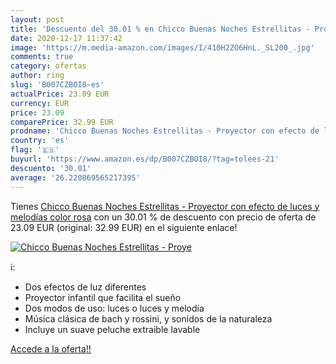 ```yaml
---
layout: post
title: 'Descuento del 30.01 % en Chicco Buenas Noches Estrellitas - Proye'
date: 2020-12-17 11:37:42
image: 'https://m.media-amazon.com/images/I/410H2ZO6HnL._SL200_.jpg'
comments: true
category: ofertas
author: ring
slug: 'B007CZBOI8-es'
actualPrice: 23.09 EUR
currency: EUR
price: 23.09
comparePrice: 32.99 EUR
prodname: 'Chicco Buenas Noches Estrellitas - Proyector con efecto de luces y melodías  color rosa'
country: 'es'
flag: '🇪🇸'
buyurl: 'https://www.amazon.es/dp/B007CZBOI8/?tag=tolees-21'
descuento: '30.01'
average: '26.220869565217395'
---
```


Tienes [Chicco Buenas Noches Estrellitas - Proyector con efecto de luces y melodías  color rosa](https://www.amazon.es/dp/B007CZBOI8/?tag=tolees-21) con un 30.01 % de descuento con precio de oferta de 23.09 EUR (original: 32.99 EUR) en el siguiente enlace!

[![Chicco Buenas Noches Estrellitas - Proye](https://m.media-amazon.com/images/I/410H2ZO6HnL._SL200_.jpg)](https://www.amazon.es/dp/B007CZBOI8/?tag=tolees-21)

ℹ️:

- Dos efectos de luz diferentes
- Proyector infantil que facilita el sueño
- Dos modos de uso: luces o luces y melodía
- Música clásica de bach y rossini, y sonidos de la naturaleza
- Incluye un suave peluche extraible lavable

[Accede a la oferta!!](https://www.amazon.es/dp/B007CZBOI8/?tag=tolees-21)
